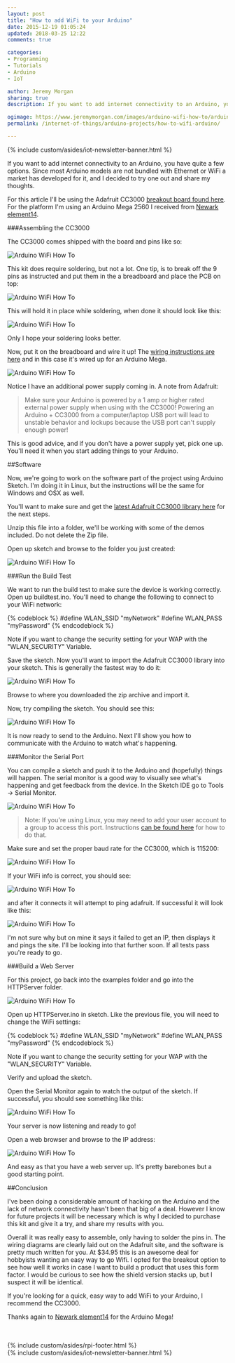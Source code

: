 ```yaml
---
layout: post
title: "How to add WiFi to your Arduino"
date: 2015-12-19 01:05:24
updated: 2018-03-25 12:22
comments: true

categories:
- Programming
- Tutorials
- Arduino
- IoT

author: Jeremy Morgan
sharing: true
description: If you want to add internet connectivity to an Arduino, you have quite a few options. Since most Arduino models are not bundled with Ethernet or WiFi a market has developed for it, and I decided to try one out and share my thoughts. 

ogimage: https://www.jeremymorgan.com/images/arduino-wifi-how-to/arduino-wifi-how-to-og.jpg
permalink: /internet-of-things/arduino-projects/how-to-wifi-arduino/

---
```

{% include custom/asides/iot-newsletter-banner.html %}

If you want to add internet connectivity to an Arduino, you have quite a few options. Since most Arduino models are not bundled with Ethernet or WiFi a market has developed for it, and I decided to try one out and share my thoughts. 

For this article I'll be using the Adafruit CC3000 [breakout board found here](https://www.adafruit.com/products/1469). For the platform I'm using an Arduino Mega 2560 I received from <a href="http://www.newark.com" target="_blank">Newark element14</a>.

<!-- more -->

###Assembling the CC3000

The CC3000 comes shipped with the board and pins like so: 

![Arduino WiFi How To](/images/arduino-wifi-how-to/arduino-wifi-how-to-1.jpg) 

This kit does require soldering, but not a lot. One tip, is to break off the 9 pins as instructed and put them in the a breadboard and place the PCB on top: 

![Arduino WiFi How To](/images/arduino-wifi-how-to/arduino-wifi-how-to-2.jpg) 

This will hold it in place while soldering, when done it should look like this:

![Arduino WiFi How To](/images/arduino-wifi-how-to/arduino-wifi-how-to-3.jpg)

Only I hope your soldering looks better.

Now, put it on the breadboard and wire it up! The [wiring instructions are here](https://learn.adafruit.com/adafruit-cc3000-wifi/cc3000-breakout)  and in this case it's wired up for an Arduino Mega. 

![Arduino WiFi How To](/images/arduino-wifi-how-to/arduino-wifi-how-to-4.jpg) 

Notice I have an additional power supply coming in. A note from Adafruit:

>Make sure your Arduino is powered by a 1 amp or higher rated external power supply when using with the CC3000! Powering an Arduino + CC3000 from a computer/laptop USB port will lead to unstable behavior and lockups because the USB port can't supply enough power!

This is good advice, and if you don't have a power supply yet, pick one up. You'll need it when you start adding things to your Arduino. 

##Software

Now, we're going to work on the software part of the project using Arduino Sketch. I'm doing it in Linux, but the instructions will be the same for Windows and OSX as well.

You'll want to make sure and get the [latest Adafruit CC3000 library here](https://github.com/adafruit/Adafruit_CC3000_Library/archive/master.zip) for the next steps. 

Unzip this file into a folder, we'll be working with some of the demos included. Do not delete the Zip file. 

Open up sketch and browse to the folder you just created:

![Arduino WiFi How To](/images/arduino-wifi-how-to/arduino-wifi-how-to-5.jpg)

###Run the Build Test

We want to run the build test to make sure the device is working correctly. Open up buildtest.ino. You'll need to change the following to connect to your WiFi network:

{% codeblock %}
#define WLAN_SSID       "myNetwork" 
#define WLAN_PASS       "myPassword"
{% endcodeblock %}

Note if you want to change the security setting for your WAP with the "WLAN_SECURITY" Variable.

Save the sketch. Now you'll want to import the Adafruit CC3000 library into your sketch. This is generally the fastest way to do it: 

![Arduino WiFi How To](/images/arduino-wifi-how-to/arduino-wifi-how-to-6.jpg) 

Browse to where you downloaded the zip archive and import it.

Now, try compiling the sketch. You should see this:

![Arduino WiFi How To](/images/arduino-wifi-how-to/arduino-wifi-how-to-7.jpg) 

It is now ready to send to the Arduino. Next I'll show you how to communicate with the Arduino to watch what's happening.

###Monitor the Serial Port

You can compile a sketch and push it to the Arduino and (hopefully) things will happen. The serial monitor is a good way to visually see what's happening and get feedback from the device. In the Sketch IDE go to Tools -> Serial Monitor. 

![Arduino WiFi How To](/images/arduino-wifi-how-to/arduino-wifi-how-to-8.jpg)

>Note: If you're using Linux, you may need to add your user account to a group to access this port. Instructions [can be found here](http://playground.arduino.cc/Linux/All#Permission) for how to do that.  

Make sure and set the proper baud rate for the CC3000, which is 115200:

![Arduino WiFi How To](/images/arduino-wifi-how-to/arduino-wifi-how-to-9.jpg)

If your WiFi info is correct, you should see: 

![Arduino WiFi How To](/images/arduino-wifi-how-to/arduino-wifi-how-to-10.jpg)

and after it connects it will attempt to ping adafruit. If successful it will look like this:

![Arduino WiFi How To](/images/arduino-wifi-how-to/arduino-wifi-how-to-11.jpg)

I'm not sure why but on mine it says it failed to get an IP, then displays it and pings the site. I'll be looking into that further soon. If all tests pass you're ready to go. 

###Build a Web Server

For this project, go back into the examples folder and go into the HTTPServer folder. 

![Arduino WiFi How To](/images/arduino-wifi-how-to/arduino-wifi-how-to-12.jpg)

Open up HTTPServer.ino in sketch. Like the previous file, you will need to change the WiFi settings:

{% codeblock %}
#define WLAN_SSID       "myNetwork" 
#define WLAN_PASS       "myPassword"
{% endcodeblock %}

Note if you want to change the security setting for your WAP with the "WLAN_SECURITY" Variable.

Verify and upload the sketch. 

Open the Serial Monitor again to watch the output of the sketch.  If successful, you should see something like this:


![Arduino WiFi How To](/images/arduino-wifi-how-to/arduino-wifi-how-to-13.jpg)

Your server is now listening and ready to go! 

Open a web browser and browse to the IP address:

![Arduino WiFi How To](/images/arduino-wifi-how-to/arduino-wifi-how-to-14.jpg)

And easy as that you have a web server up. It's pretty barebones but a good starting point. 

##Conclusion

I've been doing a considerable amount of hacking on the Arduino and the lack of network connectivity hasn't been that big of a deal. However I know for future projects it will be necessary which is why I decided to purchase this kit and give it a try, and share my results with you. 

Overall it was really easy to assemble, only having to solder the pins in. The wiring diagrams are clearly laid out on the Adafruit site, and the software is pretty much written for you. At $34.95 this is an awesome deal for hobbyists wanting an easy way to go Wifi. I opted for the breakout option to see how well it works in case I want to build a product that uses this form factor. I would be curious to see how the shield version stacks up, but I suspect it will be identical.  

If you're looking for a quick, easy way to add WiFi to your Arduino, I recommend the CC3000. 
 

Thanks again to <a href="http://www.newark.com" target="_blank">Newark element14</a> for the Arduino Mega! 

<br />
<br />
{% include custom/asides/rpi-footer.html %}
<br />
{% include custom/asides/iot-newsletter-banner.html %}